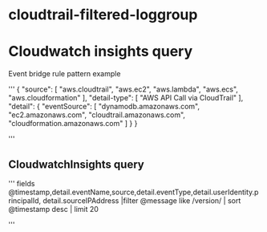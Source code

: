 # cloudtrail-filtered-loggroup


# Cloudwatch insights query



Event bridge rule pattern example


'''
{
  "source": [
    "aws.cloudtrail",
    "aws.ec2",
    "aws.lambda",
    "aws.ecs",
    "aws.cloudformation"
  ],
  "detail-type": [
    "AWS API Call via CloudTrail"
  ],
  "detail": {
    "eventSource": [
      "dynamodb.amazonaws.com",
      "ec2.amazonaws.com",
      "cloudtrail.amazonaws.com",
      "cloudformation.amazonaws.com"
    ]
  }
}

'''

## CloudwatchInsights query


'''
fields @timestamp,detail.eventName,source,detail.eventType,detail.userIdentity.principalId, detail.sourceIPAddress
|filter @message like /version/
| sort @timestamp desc
| limit 20


'''